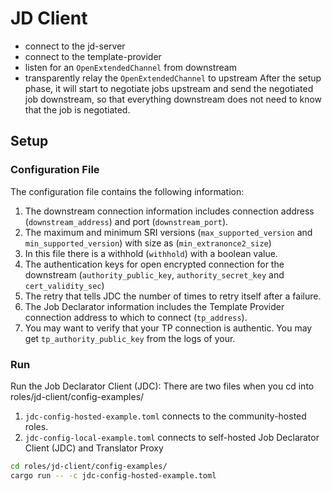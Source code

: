 # JD Client

* connect to the jd-server
* connect to the template-provider
* listen for an `OpenExtendedChannel` from downstream
* transparently relay the `OpenExtendedChannel` to upstream 
After the setup phase, it will start to negotiate jobs upstream and send the negotiated job
downstream, so that everything downstream does not need to know that the job is negotiated.

## Setup

### Configuration File

The configuration file contains the following information:

1. The downstream connection information includes  connection address (`downstream_address`) and port (`downstream_port`).
2. The maximum and minimum SRI versions (`max_supported_version` and `min_supported_version`) with size as (`min_extranonce2_size`)
3. In this file there is a withhold (`withhold`) with a boolean value.
4. The authentication keys for open encrypted connection for the downstream (`authority_public_key`, `authority_secret_key` and `cert_validity_sec`)
5. The retry that tells JDC the number of times to retry itself after a failure.
6. The Job Declarator information includes the Template Provider connection address to which to connect (`tp_address`).
7. You may want to verify that your TP connection is authentic. You may get `tp_authority_public_key` from the logs of your.

### Run

Run the Job Declarator Client (JDC):
There are two files when you cd into roles/jd-client/config-examples/

1. `jdc-config-hosted-example.toml` connects to the community-hosted roles.
2. `jdc-config-local-example.toml` connects to self-hosted Job Declarator Client (JDC) and Translator Proxy

``` bash
cd roles/jd-client/config-examples/
cargo run -- -c jdc-config-hosted-example.toml
```
